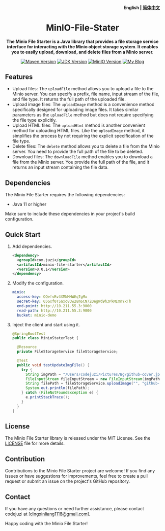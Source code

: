 <h4 align="right"><strong>English</strong> | <a href="./README_CN.md">
简体中文</a></h4>



<h1 align="center">MinIO-File-Stater</h1>
<p align="center"><strong>The Minio File Starter is a Java library that provides a file storage service interface for interacting with the Minio object storage system. It enables you to easily upload, download, and delete files from a Minio server.</strong></p>

<p align="center">
  <a href="https://maven.apache.org/"><img src="https://img.shields.io/badge/Maven-3.8.3-blue.svg" alt="Maven Version"></a>
  <a href="https://www.oracle.com/java/technologies/javase-jdk11-downloads.html"><img src="https://img.shields.io/badge/JDK-11-orange.svg" alt="JDK Version"></a>
  <a href="https://min.io/"><img src="https://img.shields.io/badge/MinIO-RELEASE.8.5.2-blue.svg" alt="MinIO Version"></a>
  <a href="https://codejuzi.icu/"><img src="https://img.shields.io/badge/Blog-codejuzi.icu-yellowgreen.svg" alt="My Blog"></a>
</p>

## Features

- Upload files: The `uploadFile` method allows you to upload a file to the Minio server. You can specify a prefix, file name, input stream of the file, and file type. It returns the full path of the uploaded file.
- Upload image files: The `uploadImage` method is a convenience method specifically designed for uploading image files. It takes similar parameters as the `uploadFile` method but does not require specifying the file type explicitly.
- Upload HTML files: The `uploadHtml` method is another convenient method for uploading HTML files. Like the `uploadImage` method, it simplifies the process by not requiring the explicit specification of the file type.
- Delete files: The `delete` method allows you to delete a file from the Minio server. You need to provide the full path of the file to be deleted.
- Download files: The `downloadFile` method enables you to download a file from the Minio server. You provide the full path of the file, and it returns an input stream containing the file data.

## Dependencies

The Minio File Starter requires the following dependencies:

- Java 11 or higher

Make sure to include these dependencies in your project's build configuration.

## Quick Start

1. Add dependencies.

	```xml
	<dependency>
	  <groupId>com.juzi</groupId>
	  <artifactId>minio-file-starter</artifactId>
	  <version>0.0.1</version>
	</dependency>
	```

2. Modify the configuration.

   ```yaml
   minio:
     access-key: QQefvRv3XMNMHWEqTgMx
     secret-key: 05Gxf0TSaxo83w28m6CN7ZQegWd9h3PkMIXnYxTh
     end-point: http://10.211.55.3:9000
     read-path: http://10.211.55.3:9000
     bucket: minio-demo
   ```

3. Inject the client and start using it.

   ```java
   @SpringBootTest
   public class MinioStaterTest {
   
     @Resource
     private FileStorageService fileStorageService;
   
     @Test
     public void testUpdateImgFile() {
       try {
         String imgPath = "/Users/codejuzi/Pictures/Bg/github-cover.jpg";
         FileInputStream fileInputStream = new FileInputStream(imgPath);
         String filePath = fileStorageService.uploadImage("", "github-cover", fileInputStream);
         System.out.println(filePath);
       } catch (FileNotFoundException e) {
         e.printStackTrace();
       }
     }
   }
   ```

## License

The Minio File Starter library is released under the MIT License. See the [LICENSE](https://chatbot.theb.ai/link-to-license-file) file for more details.

## Contribution

Contributions to the Minio File Starter project are welcome! If you find any issues or have suggestions for improvements, feel free to create a pull request or submit an issue on the project's GitHub repository.

## Contact

If you have any questions or need further assistance, please contact codejuzi at [dingxinliang1118@gmail.com].

Happy coding with the Minio File Starter!